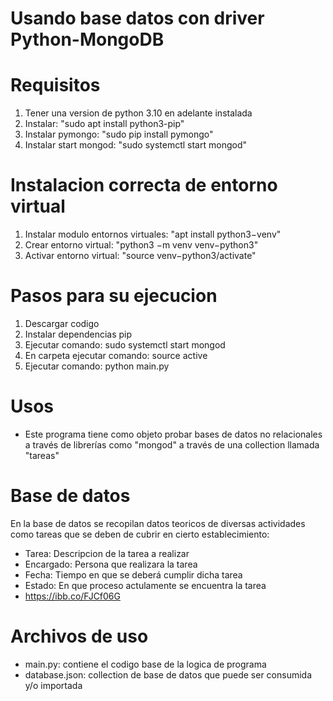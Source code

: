 # Usando base datos con driver Python-MongoDB

# Requisitos
1. Tener una version de python 3.10 en adelante instalada
2. Instalar: "sudo apt install python3-pip"
3. Instalar pymongo: "sudo pip install pymongo"
4. Instalar start mongod: "sudo systemctl start mongod"

# Instalacion correcta de entorno virtual

1. Instalar modulo entornos virtuales: "apt install python3−venv"
2. Crear entorno virtual: "python3 −m venv venv−python3"
3. Activar entorno virtual: "source venv−python3/activate"


# Pasos para su ejecucion

1. Descargar codigo
2. Instalar dependencias pip
3. Ejecutar comando: sudo systemctl start mongod
4. En carpeta ejecutar comando: source active
5. Ejecutar comando: python main.py  



# Usos
- Este programa tiene como objeto probar bases de datos no relacionales a través de librerías como "mongod" a través de una collection llamada "tareas"


# Base de datos
En la base de datos se recopilan datos teoricos de diversas actividades como tareas que se deben de cubrir en cierto establecimiento:
- Tarea: Descripcion de la tarea a realizar
- Encargado: Persona que realizara la tarea
- Fecha: Tiempo en que se deberá cumplir dicha tarea
- Estado: En que proceso actulamente se encuentra la tarea
- https://ibb.co/FJCf06G

# Archivos de uso
- main.py: contiene el codigo base de la logica de programa
- database.json: collection de base de datos que puede ser consumida y/o importada
